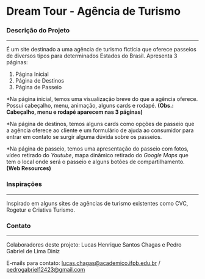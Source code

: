 # Dream Tour - Agência de Turismo

### Descrição do Projeto

---

É um site destinado a uma agência de turismo fictícia que oferece passeios de diversos tipos para determinados Estados do Brasil. Apresenta 3 páginas: 
1. Página Inicial
2. Página de Destinos
3. Página de Passeio 

*Na página inicial, temos uma visualização breve do que a agência oferece. Possui cabeçalho, menu, animação, alguns cards e rodapé. 
**(Obs.: Cabeçalho, menu e rodapé aparecem nas 3 páginas)**

*Na página de destinos, temos alguns cards como opções de passeio que a agência oferece ao cliente e um formulário de ajuda ao consumidor para entrar em contato se surgir alguma dúvida sobre os passeios.

*Na página de passeio, temos uma apresentação do passeio com fotos, vídeo retirado do *Youtube*, mapa dinâmico retirado do *Google Maps* que tem o local onde será o passeio e alguns botões de compartilhamento. **(Web Resources)**

### Inspirações

---

Inspirado em alguns sites de agências de turismo existentes como CVC, Rogetur e Criativa Turismo.

### Contato

---

Colaboradores deste projeto: Lucas Henrique Santos Chagas e Pedro Gabriel de Lima Diniz

E-mails para contato: lucas.chagas@academico.ifpb.edu.br / pedrogabriel12423@gmail.com
